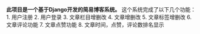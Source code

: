 **此项目是一个基于Django开发的简易博客系统。**
这个系统完成了以下几个功能：
    1. 用户注册
    2. 用户登录
    3. 文章栏目增删改
    4. 文章增删改
    5. 文章标签增删改
    6. 文章评论功能
    7. 文章点赞功能
    8. 文章时间，点赞，评论数排名显示